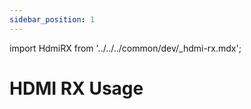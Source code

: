 ```yaml
---
sidebar_position: 1
---
```


import HdmiRX from '../../../common/dev/\_hdmi-rx.mdx';

# HDMI RX Usage

<HdmiRX />
